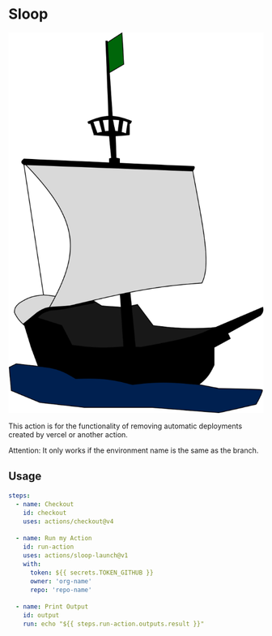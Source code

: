 # Sloop

![sloop](/public/sloop.svg)

This action is for the functionality of removing automatic deployments created
by vercel or another action.

Attention: It only works if the environment name is the same as the branch.

## Usage

```yaml
steps:
  - name: Checkout
    id: checkout
    uses: actions/checkout@v4

  - name: Run my Action
    id: run-action
    uses: actions/sloop-launch@v1
    with:
      token: ${{ secrets.TOKEN_GITHUB }}
      owner: 'org-name'
      repo: 'repo-name'

  - name: Print Output
    id: output
    run: echo "${{ steps.run-action.outputs.result }}"
```
